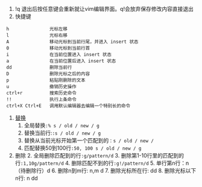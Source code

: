 1. !q 退出后按任意键会重新就让vim编辑界面。q!会放弃保存修改内容直接退出     
1. 快捷键
```
h               光标左移
l               光标右移
A               移动光标到当前行尾，并进入 insert 状态
0               移动光标到当前行首
i               在当前位置进入 insert 状态
a               在当前位置后进入 insert 状态
dd              删除当前行
D               删除光标之后的内容
p               粘贴刚删除的文本
u               撤销历史操作
ctrl+r          搜索历史命令
!!              执行上条命令
ctrl+X Ctrl+E   调用默认编辑器去编辑一个特别长的命令
```
1. [替换](https://blog.csdn.net/shuangde800/article/details/10554513)
    1. 全局替换`:% s / old / new / g`
    2. 替换当前行:`:s / old / new / g`
    3. 替换从当前光标开始第一个匹配到的`：s / old / new / `
    4. 匹配替换50到100行`:50, 100 s / old / new / g`
2. 删除
    2. 全局删除匹配到的行`:g/pattern/d`
    3. 删除第1-10行里的匹配到的行`:1,10g/pattern/d`
    4. 删除匹配不到的行`:g!/pattern/d`
    5. 单行第n行：n（待删除行）d
    6. 删除n到m行: n,m d
    7. 删除光标所在行: dd
    8. 删除光标以下n行: n dd

